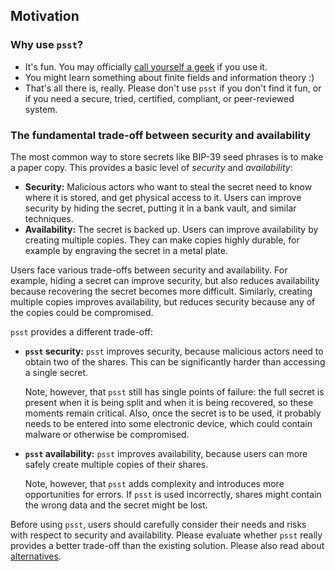 ## Motivation

### Why use `psst`?

- It's fun. You may officially
  [call yourself a geek](https://phdcomics.com/comics/archive.php?comicid=25) if
  you use it.
- You might learn something about finite fields and information theory :)
- That's all there is, really. Please don't use `psst` if you don't find it fun,
  or if you need a secure, tried, certified, compliant, or peer-reviewed system.

### The fundamental trade-off between security and availability

The most common way to store secrets like BIP-39 seed phrases is to make a paper
copy. This provides a basic level of _security_ and _availability_:

- **Security:** Malicious actors who want to steal the secret need to know where
  it is stored, and get physical access to it. Users can improve security by
  hiding the secret, putting it in a bank vault, and similar techniques.
- **Availability:** The secret is backed up. Users can improve availability by
  creating multiple copies. They can make copies highly durable, for example by
  engraving the secret in a metal plate.

Users face various trade-offs between security and availability. For example,
hiding a secret can improve security, but also reduces availability because
recovering the secret becomes more difficult. Similarly, creating multiple
copies improves availability, but reduces security because any of the copies
could be compromised.

`psst` provides a different trade-off:

- **`psst` security:** `psst` improves security, because malicious actors need
  to obtain two of the shares. This can be significantly harder than accessing a
  single secret.

  Note, however, that `psst` still has single points of failure: the full secret
  is present when it is being split and when it is being recovered, so these
  moments remain critical. Also, once the secret is to be used, it probably
  needs to be entered into some electronic device, which could contain malware
  or otherwise be compromised.

- **`psst` availability:** `psst` improves availability, because users can more
  safely create multiple copies of their shares.

  Note, however, that `psst` adds complexity and introduces more opportunities
  for errors. If `psst` is used incorrectly, shares might contain the wrong data
  and the secret might be lost.

Before using `psst`, users should carefully consider their needs and risks with
respect to security and availability. Please evaluate whether `psst` really
provides a better trade-off than the existing solution. Please also read about
[alternatives](../README.md#alternatives).
